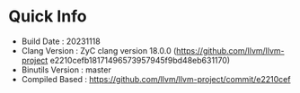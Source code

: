 # Quick Info
* Build Date : 20231118
* Clang Version : ZyC clang version 18.0.0 (https://github.com/llvm/llvm-project e2210cefb18171496573957945f9bd48eb631170)
* Binutils Version : master
* Compiled Based : https://github.com/llvm/llvm-project/commit/e2210cef

